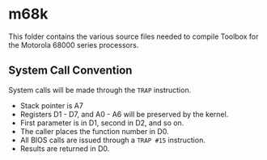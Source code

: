 # m68k

This folder contains the various source files needed to compile Toolbox
for the Motorola 68000 series processors.

## System Call Convention

System calls will be made through the ``TRAP`` instruction.

* Stack pointer is A7
* Registers D1 - D7, and A0 - A6 will be preserved by the kernel.
* First parameter is in D1, second in D2, and so on.
* The caller places the function number in D0.
* All BIOS calls are issued through a ``TRAP #15`` instruction.
* Results are returned in D0.
